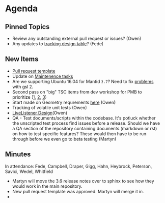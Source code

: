 Agenda
======

Pinned Topics
-------------
* Review any outstanding external pull request or issues? (Owen)
* Any updates to [tracking design table](https://github.com/mantidproject/documents/blob/master/Project-Management/TechnicalSteeringCommittee/reports/TSC-TrackingDesignProposals.md)? (Fede)

New Items
---------
* [Pull request template](https://github.com/mantidproject/mantid/pull/15406)
* Update on [Maintenence tasks](/Project-Management/TechnicalSteeringCommittee/reports/MaintenanceTasks.md)
* Are we supporting Ubuntu 16.04 for Mantid `3.7`? Need to fix [problems](http://builds.mantidproject.org/job/master_clean-ubuntu-16.04) with gsl 2.
* Second pass on "big" TSC items from dev workshop for PMB to prioritize ([1](/Project-Management/TechnicalSteeringCommittee/reports/DevMeetingItems-2016.md), [2](https://github.com/mantidproject/documents/blob/master/Project-Management/SSC%20%26%20Strategy%20Collated%20requirements.xlsx), [3](https://github.com/mantidproject/documents/blob/master/Project-Management/SSC%20%26%20Strategy%20Task%20list.xlsx))
* Start made on Geometry requrements [here](/Design/Instrument-2.0/requirements-v2.md) (Owen)
* Tracking of volatile unit tests (Owen)
* [LiveListener Design](https://github.com/mantidproject/documents/pull/7)(Owen)
* QA - Test documents/scripts within the codebase. It's potluck whether the unscripted test process find issues before a release. Should we have a QA section of the repository containing documents (markdown or rst) on how to test specific features? These would then have to be run through before we even go to beta testing (Martyn)

Minutes
-------
In attendance: Fede, Campbell, Draper, Gigg, Hahn, Heybrock, Peterson, Savici, Wedel, Whitfield

* Martyn will move the 3.6 release notes over to sphinx to see how they would work in the main repository.
* New pull request template was approved. Martyn will merge it in.
* 
